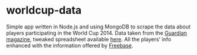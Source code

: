 worldcup-data
=========

Simple app written in Node.js and using MongoDB to scrape the data about players participating in the World Cup 2014. Data taken from the [Guardian magazine], tweaked spreadsheet available [here]. All the players' info enhanced with the information offered by [Freebase].

[Guardian magazine]:http://www.theguardian.com/football/datablog/2014/jun/06/world-cup-squads-rosters-broken-down-club-age-height
[here]:https://docs.google.com/spreadsheets/d/1_Rl2IXYokCdjG8yyLtZeAL1z8sB7fglxCL3VQKpZr4M/edit#gid=0
[Freebase]:https://www.freebase.com/

